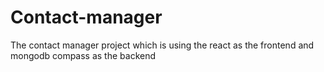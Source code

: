 # Contact-manager
The contact manager project which is using the react as the frontend and mongodb compass as the backend
